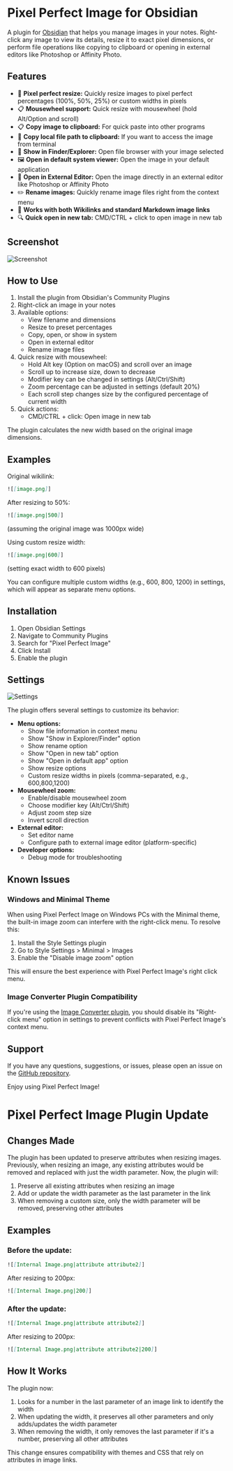 # Pixel Perfect Image for Obsidian

A plugin for [Obsidian](https://obsidian.md) that helps you manage images in your notes. Right-click any image to view its details, resize it to exact pixel dimensions, or perform file operations like copying to clipboard or opening in external editors like Photoshop or Affinity Photo.

## Features

- 📐 **Pixel perfect resize:** Quickly resize images to pixel perfect percentages (100%, 50%, 25%) or custom widths in pixels
- 📋️ **Mousewheel support:** Quick resize with mousewheel (hold Alt/Option and scroll)
- 📋 **Copy image to clipboard:** For quick paste into other programs
- 🔗 **Copy local file path to clipboard:** If you want to access the image from terminal
- 📂 **Show in Finder/Explorer:** Open file browser with your image selected
- 🖼️ **Open in default system viewer:** Open the image in your default application
- 🎨 **Open in External Editor:** Open the image directly in an external editor like Photoshop or Affinity Photo
- ✏️ **Rename images:** Quickly rename image files right from the context menu
- 🔄 **Works with both Wikilinks and standard Markdown image links**
- 🔍 **Quick open in new tab:** CMD/CTRL + click to open image in new tab

## Screenshot

![Screenshot](https://github.com/johansan/pixel-perfect-image/blob/main/images/screenshot1.png?raw=true)

## How to Use

1. Install the plugin from Obsidian's Community Plugins
2. Right-click an image in your notes
3. Available options:
   - View filename and dimensions
   - Resize to preset percentages
   - Copy, open, or show in system
   - Open in external editor
   - Rename image files
4. Quick resize with mousewheel:
   - Hold Alt key (Option on macOS) and scroll over an image
   - Scroll up to increase size, down to decrease
   - Modifier key can be changed in settings (Alt/Ctrl/Shift)
   - Zoom percentage can be adjusted in settings (default 20%)
   - Each scroll step changes size by the configured percentage of current width
5. Quick actions:
   - CMD/CTRL + click: Open image in new tab

The plugin calculates the new width based on the original image dimensions.

## Examples

Original wikilink:
```md
![[image.png]]
```

After resizing to 50%:
```md
![[image.png|500]]
```
(assuming the original image was 1000px wide)

Using custom resize width:
```md
![[image.png|600]]
```
(setting exact width to 600 pixels)

You can configure multiple custom widths (e.g., 600, 800, 1200) in settings, which will appear as separate menu options.

## Installation

1. Open Obsidian Settings
2. Navigate to Community Plugins
3. Search for "Pixel Perfect Image"
4. Click Install
5. Enable the plugin

## Settings

![Settings](https://github.com/johansan/pixel-perfect-image/blob/main/images/screenshot2.png?raw=true)

The plugin offers several settings to customize its behavior:

- **Menu options:**
  - Show file information in context menu
  - Show "Show in Explorer/Finder" option
  - Show rename option
  - Show "Open in new tab" option
  - Show "Open in default app" option
  - Show resize options
  - Custom resize widths in pixels (comma-separated, e.g., 600,800,1200)
- **Mousewheel zoom:**
  - Enable/disable mousewheel zoom
  - Choose modifier key (Alt/Ctrl/Shift)
  - Adjust zoom step size
  - Invert scroll direction
- **External editor:** 
  - Set editor name
  - Configure path to external image editor (platform-specific)
- **Developer options:**
  - Debug mode for troubleshooting

## Known Issues

### Windows and Minimal Theme

When using Pixel Perfect Image on Windows PCs with the Minimal theme, the built-in image zoom can interfere with the right-click menu. To resolve this:

1. Install the Style Settings plugin
2. Go to Style Settings > Minimal > Images
3. Enable the "Disable image zoom" option

This will ensure the best experience with Pixel Perfect Image's right click menu.

### Image Converter Plugin Compatibility

If you're using the [Image Converter plugin](https://github.com/xryul/obsidian-image-converter), you should disable its "Right-click menu" option in settings to prevent conflicts with Pixel Perfect Image's context menu.

## Support

If you have any questions, suggestions, or issues, please open an issue on the [GitHub repository](https://github.com/johansan/pixel-perfect-image).

Enjoy using Pixel Perfect Image!

# Pixel Perfect Image Plugin Update

## Changes Made

The plugin has been updated to preserve attributes when resizing images. Previously, when resizing an image, any existing attributes would be removed and replaced with just the width parameter. Now, the plugin will:

1. Preserve all existing attributes when resizing an image
2. Add or update the width parameter as the last parameter in the link
3. When removing a custom size, only the width parameter will be removed, preserving other attributes

## Examples

### Before the update:

```markdown
![[Internal Image.png|attribute attribute2]]
```

After resizing to 200px:

```markdown
![[Internal Image.png|200]]
```

### After the update:

```markdown
![[Internal Image.png|attribute attribute2]]
```

After resizing to 200px:

```markdown
![[Internal Image.png|attribute attribute2|200]]
```

## How It Works

The plugin now:
1. Looks for a number in the last parameter of an image link to identify the width
2. When updating the width, it preserves all other parameters and only adds/updates the width parameter
3. When removing the width, it only removes the last parameter if it's a number, preserving all other attributes

This change ensures compatibility with themes and CSS that rely on attributes in image links.
